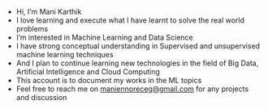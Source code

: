 - Hi, I’m Mani Karthik
- I love learning and execute what I have learnt to solve the real world problems
- I’m interested in Machine Learning and Data Science 
- I have strong conceptual understanding in Supervised and unsupervised machine learning techniques
- And I plan to continue learning new technologies in the field of Big Data, Artificial Intelligence and Cloud Computing
- This account is to document my works in the ML topics
- Feel free to reach me on maniennoreceg@gmail.com for any projects and discussion

<!---
kihtrakinam/kihtrakinam is a ✨ special ✨ repository because its `README.md` (this file) appears on your GitHub profile.
You can click the Preview link to take a look at your changes.
--->
